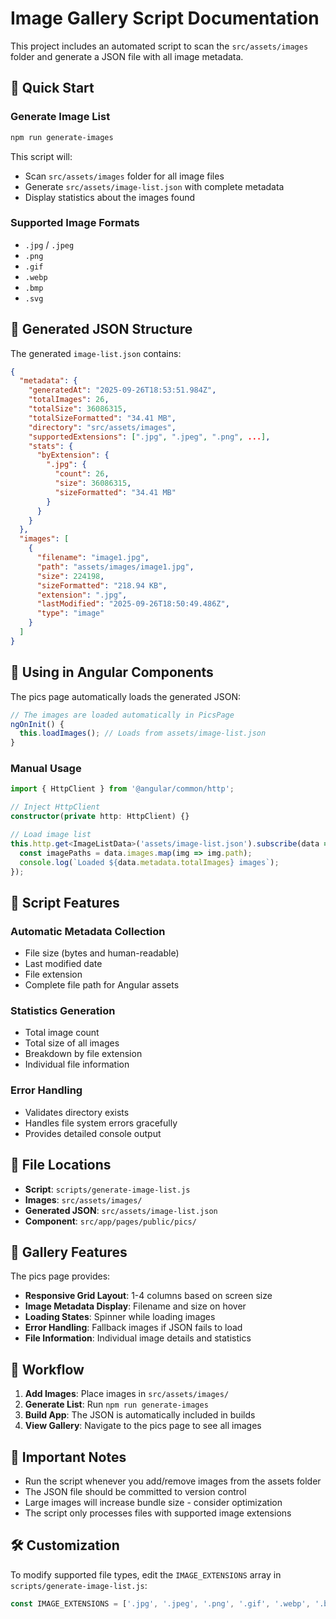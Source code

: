# Image Gallery Script Documentation

This project includes an automated script to scan the `src/assets/images` folder and generate a JSON file with all image metadata.

## 🚀 Quick Start

### Generate Image List
```bash
npm run generate-images
```

This script will:
- Scan `src/assets/images` folder for all image files
- Generate `src/assets/image-list.json` with complete metadata
- Display statistics about the images found

### Supported Image Formats
- `.jpg` / `.jpeg`
- `.png`
- `.gif`
- `.webp`
- `.bmp`
- `.svg`

## 📁 Generated JSON Structure

The generated `image-list.json` contains:

```json
{
  "metadata": {
    "generatedAt": "2025-09-26T18:53:51.984Z",
    "totalImages": 26,
    "totalSize": 36086315,
    "totalSizeFormatted": "34.41 MB",
    "directory": "src/assets/images",
    "supportedExtensions": [".jpg", ".jpeg", ".png", ...],
    "stats": {
      "byExtension": {
        ".jpg": {
          "count": 26,
          "size": 36086315,
          "sizeFormatted": "34.41 MB"
        }
      }
    }
  },
  "images": [
    {
      "filename": "image1.jpg",
      "path": "assets/images/image1.jpg",
      "size": 224198,
      "sizeFormatted": "218.94 KB",
      "extension": ".jpg",
      "lastModified": "2025-09-26T18:50:49.486Z",
      "type": "image"
    }
  ]
}
```

## 🎯 Using in Angular Components

The pics page automatically loads the generated JSON:

```typescript
// The images are loaded automatically in PicsPage
ngOnInit() {
  this.loadImages(); // Loads from assets/image-list.json
}
```

### Manual Usage
```typescript
import { HttpClient } from '@angular/common/http';

// Inject HttpClient
constructor(private http: HttpClient) {}

// Load image list
this.http.get<ImageListData>('assets/image-list.json').subscribe(data => {
  const imagePaths = data.images.map(img => img.path);
  console.log(`Loaded ${data.metadata.totalImages} images`);
});
```

## 🔧 Script Features

### Automatic Metadata Collection
- File size (bytes and human-readable)
- Last modified date
- File extension
- Complete file path for Angular assets

### Statistics Generation
- Total image count
- Total size of all images
- Breakdown by file extension
- Individual file information

### Error Handling
- Validates directory exists
- Handles file system errors gracefully
- Provides detailed console output

## 📂 File Locations

- **Script**: `scripts/generate-image-list.js`
- **Images**: `src/assets/images/`
- **Generated JSON**: `src/assets/image-list.json`
- **Component**: `src/app/pages/public/pics/`

## 🎨 Gallery Features

The pics page provides:
- **Responsive Grid Layout**: 1-4 columns based on screen size
- **Image Metadata Display**: Filename and size on hover
- **Loading States**: Spinner while loading images
- **Error Handling**: Fallback images if JSON fails to load
- **File Information**: Individual image details and statistics

## 🔄 Workflow

1. **Add Images**: Place images in `src/assets/images/`
2. **Generate List**: Run `npm run generate-images`
3. **Build App**: The JSON is automatically included in builds
4. **View Gallery**: Navigate to the pics page to see all images

## 🚨 Important Notes

- Run the script whenever you add/remove images from the assets folder
- The JSON file should be committed to version control
- Large images will increase bundle size - consider optimization
- The script only processes files with supported image extensions

## 🛠️ Customization

To modify supported file types, edit the `IMAGE_EXTENSIONS` array in `scripts/generate-image-list.js`:

```javascript
const IMAGE_EXTENSIONS = ['.jpg', '.jpeg', '.png', '.gif', '.webp', '.bmp', '.svg'];
```